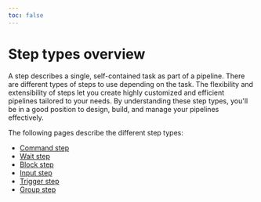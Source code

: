 ```yaml
---
toc: false
---
```


# Step types overview

A step describes a single, self-contained task as part of a pipeline. There are different types of steps to use depending on the task. The flexibility and extensibility of steps let you create highly customized and efficient pipelines tailored to your needs. By understanding these step types, you'll be in a good position to design, build, and manage your pipelines effectively.

The following pages describe the different step types:

- [Command step](/docs/pipelines/command-step)
- [Wait step](/docs/pipelines/wait-step)
- [Block step](/docs/pipelines/block-step)
- [Input step](/docs/pipelines/input-step)
- [Trigger step](/docs/pipelines/trigger-step)
- [Group step](/docs/pipelines/group-step)
